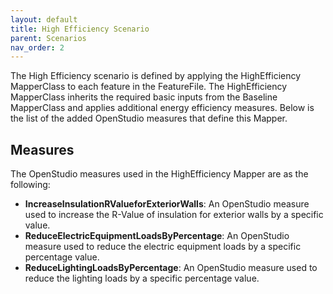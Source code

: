 ```yaml
---
layout: default
title: High Efficiency Scenario
parent: Scenarios
nav_order: 2
---
```


The High Efficiency scenario is defined by applying the HighEfficiency MapperClass to each feature in the FeatureFile.
The HighEfficiency MapperClass inherits the required basic inputs from the Baseline MapperClass and applies additional energy efficiency measures. Below is the list of the added OpenStudio measures that define this Mapper.

## Measures
The OpenStudio measures used in the HighEfficiency Mapper are as the following: 

- **IncreaseInsulationRValueforExteriorWalls**: An OpenStudio measure used to increase the R-Value of insulation for exterior walls by a specific value.
- **ReduceElectricEquipmentLoadsByPercentage**: An OpenStudio measure used to reduce the electric equipment loads by a specific percentage value.
- **ReduceLightingLoadsByPercentage**: An OpenStudio measure used to reduce the lighting loads by a specific percentage value.